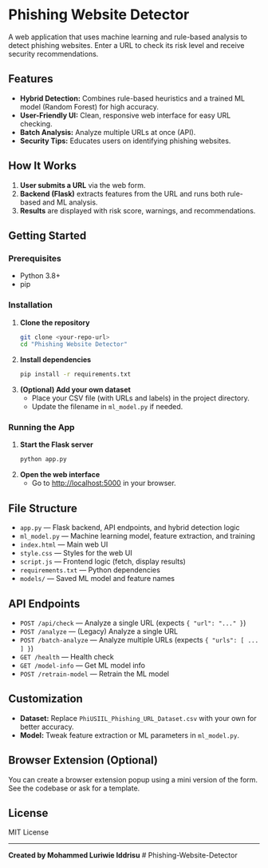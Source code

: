 # Phishing Website Detector

A web application that uses machine learning and rule-based analysis to detect phishing websites. Enter a URL to check its risk level and receive security recommendations.

## Features
- **Hybrid Detection:** Combines rule-based heuristics and a trained ML model (Random Forest) for high accuracy.
- **User-Friendly UI:** Clean, responsive web interface for easy URL checking.
- **Batch Analysis:** Analyze multiple URLs at once (API).
- **Security Tips:** Educates users on identifying phishing websites.

## How It Works
1. **User submits a URL** via the web form.
2. **Backend (Flask)** extracts features from the URL and runs both rule-based and ML analysis.
3. **Results** are displayed with risk score, warnings, and recommendations.

## Getting Started

### Prerequisites
- Python 3.8+
- pip

### Installation
1. **Clone the repository**
   ```sh
   git clone <your-repo-url>
   cd "Phishing Website Detector"
   ```
2. **Install dependencies**
   ```sh
   pip install -r requirements.txt
   ```
3. **(Optional) Add your own dataset**
   - Place your CSV file (with URLs and labels) in the project directory.
   - Update the filename in `ml_model.py` if needed.

### Running the App
1. **Start the Flask server**
   ```sh
   python app.py
   ```
2. **Open the web interface**
   - Go to [http://localhost:5000](http://localhost:5000) in your browser.

## File Structure
- `app.py` — Flask backend, API endpoints, and hybrid detection logic
- `ml_model.py` — Machine learning model, feature extraction, and training
- `index.html` — Main web UI
- `style.css` — Styles for the web UI
- `script.js` — Frontend logic (fetch, display results)
- `requirements.txt` — Python dependencies
- `models/` — Saved ML model and feature names

## API Endpoints
- `POST /api/check` — Analyze a single URL (expects `{ "url": "..." }`)
- `POST /analyze` — (Legacy) Analyze a single URL
- `POST /batch-analyze` — Analyze multiple URLs (expects `{ "urls": [ ... ] }`)
- `GET /health` — Health check
- `GET /model-info` — Get ML model info
- `POST /retrain-model` — Retrain the ML model

## Customization
- **Dataset:** Replace `PhiUSIIL_Phishing_URL_Dataset.csv` with your own for better accuracy.
- **Model:** Tweak feature extraction or ML parameters in `ml_model.py`.

## Browser Extension (Optional)
You can create a browser extension popup using a mini version of the form. See the codebase or ask for a template.

## License
MIT License

---
**Created by Mohammed Luriwie Iddrisu**
#   P h i s h i n g - W e b s i t e - D e t e c t o r  
 